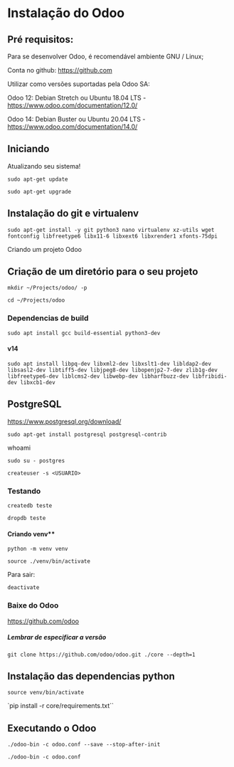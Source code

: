# Instalação do Odoo 
## Pré requisitos: 

Para se desenvolver Odoo, é recomendável ambiente GNU / Linux;

Conta no github: https://github.com

Utilizar como versões suportadas pela Odoo SA:

Odoo 12: Debian Stretch ou Ubuntu 18.04 LTS - https://www.odoo.com/documentation/12.0/

Odoo 14: Debian Buster ou Ubuntu 20.04 LTS - https://www.odoo.com/documentation/14.0/

## Iniciando 

Atualizando seu sistema!

`sudo apt-get update`

`sudo apt-get upgrade`

## Instalação do git e virtualenv

`sudo apt-get install -y git python3 nano virtualenv xz-utils wget fontconfig libfreetype6 libx11-6 libxext6 libxrender1 xfonts-75dpi`
    
Criando um projeto Odoo


## Criação de um diretório para o seu projeto 
`mkdir ~/Projects/odoo/ -p`

`cd ~/Projects/odoo`

### Dependencias de build 

`sudo apt install gcc build-essential python3-dev`

#### v14

`sudo apt install libpq-dev libxml2-dev libxslt1-dev libldap2-dev libsasl2-dev libtiff5-dev libjpeg8-dev libopenjp2-7-dev zlib1g-dev libfreetype6-dev liblcms2-dev libwebp-dev libharfbuzz-dev libfribidi-dev libxcb1-dev`

## PostgreSQL 

https://www.postgresql.org/download/

`sudo apt-get install postgresql postgresql-contrib `

whoami 

`sudo su - postgres`

`createuser -s <USUARIO>`

###  Testando
 
`createdb teste`
    
`dropdb teste`

#### Criando venv**

`python -m venv venv`

`source ./venv/bin/activate`

Para sair:

`deactivate`

### Baixe do Odoo 
https://github.com/odoo

##### Lembrar de especificar a versão
`git clone https://github.com/odoo/odoo.git ./core --depth=1`

##  Instalação das dependencias python 

`source venv/bin/activate`
    
`pip install -r core/requirements.txt``

##  Executando o Odoo 

`./odoo-bin -c odoo.conf --save --stop-after-init`

`./odoo-bin -c odoo.conf`

